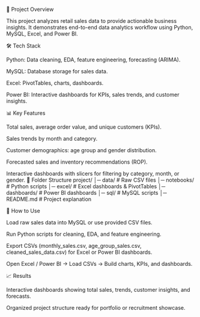 📌 Project Overview

This project analyzes retail sales data to provide actionable business insights. It demonstrates end-to-end data analytics workflow using Python, MySQL, Excel, and Power BI.

🛠 Tech Stack

Python: Data cleaning, EDA, feature engineering, forecasting (ARIMA).

MySQL: Database storage for sales data.

Excel: PivotTables, charts, dashboards.

Power BI: Interactive dashboards for KPIs, sales trends, and customer insights.

📊 Key Features

Total sales, average order value, and unique customers (KPIs).

Sales trends by month and category.

Customer demographics: age group and gender distribution.

Forecasted sales and inventory recommendations (ROP).

Interactive dashboards with slicers for filtering by category, month, or gender.
📂 Folder Structure
project/
│─ data/            # Raw CSV files
│─ notebooks/       # Python scripts
│─ excel/           # Excel dashboards & PivotTables
│─ dashboards/      # Power BI dashboards
│─ sql/             # MySQL scripts
│─ README.md        # Project explanation

📝 How to Use

Load raw sales data into MySQL or use provided CSV files.

Run Python scripts for cleaning, EDA, and feature engineering.

Export CSVs (monthly_sales.csv, age_group_sales.csv, cleaned_sales_data.csv) for Excel or Power BI dashboards.

Open Excel / Power BI → Load CSVs → Build charts, KPIs, and dashboards.

📈 Results

Interactive dashboards showing total sales, trends, customer insights, and forecasts.

Organized project structure ready for portfolio or recruitment showcase.

